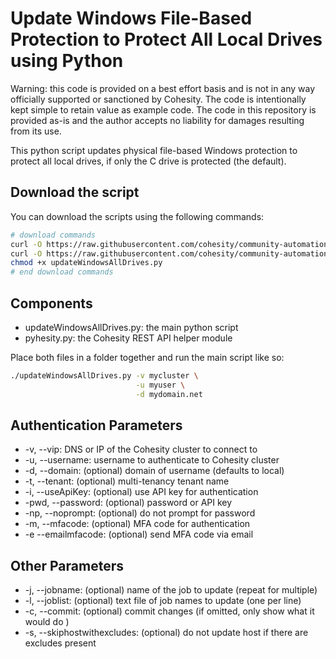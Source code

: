 # Update Windows File-Based Protection to Protect All Local Drives using Python

Warning: this code is provided on a best effort basis and is not in any way officially supported or sanctioned by Cohesity. The code is intentionally kept simple to retain value as example code. The code in this repository is provided as-is and the author accepts no liability for damages resulting from its use.

This python script updates physical file-based Windows protection to protect all local drives, if only the C drive is protected (the default).

## Download the script

You can download the scripts using the following commands:

```bash
# download commands
curl -O https://raw.githubusercontent.com/cohesity/community-automation-samples/main/python/updateWindowsAllDrives/updateWindowsAllDrives.py
curl -O https://raw.githubusercontent.com/cohesity/community-automation-samples/main/python/pyhesity.py
chmod +x updateWindowsAllDrives.py
# end download commands
```

## Components

* updateWindowsAllDrives.py: the main python script
* pyhesity.py: the Cohesity REST API helper module

Place both files in a folder together and run the main script like so:

```bash
./updateWindowsAllDrives.py -v mycluster \
                            -u myuser \
                            -d mydomain.net
```

## Authentication Parameters

* -v, --vip: DNS or IP of the Cohesity cluster to connect to
* -u, --username: username to authenticate to Cohesity cluster
* -d, --domain: (optional) domain of username (defaults to local)
* -t, --tenant: (optional) multi-tenancy tenant name
* -i, --useApiKey: (optional) use API key for authentication
* -pwd, --password: (optional) password or API key
* -np, --noprompt: (optional) do not prompt for password
* -m, --mfacode: (optional) MFA code for authentication
* -e --emailmfacode: (optional) send MFA code via email

## Other Parameters

* -j, --jobname: (optional) name of the job to update (repeat for multiple)
* -l, --joblist: (optional) text file of job names to update (one per line)
* -c, --commit: (optional) commit changes (if omitted, only show what it would do )
* -s, --skiphostwithexcludes: (optional) do not update host if there are excludes present
